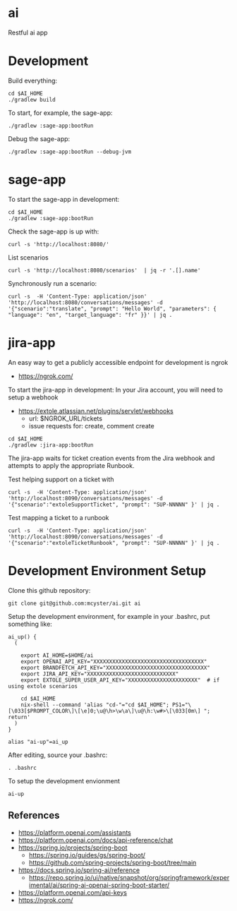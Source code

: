 # ai
Restful ai app


# Development

Build everything:
```
cd $AI_HOME
./gradlew build
```

To start, for example, the sage-app:
```
./gradlew :sage-app:bootRun
```

Debug the sage-app:
```
./gradlew :sage-app:bootRun --debug-jvm
```

# sage-app

To start the sage-app in development:
```
cd $AI_HOME
./gradlew :sage-app:bootRun
```

Check the sage-app is up with:
```
curl -s 'http://localhost:8080/' 
```

List scenarios
```
curl -s 'http://localhost:8080/scenarios'  | jq -r '.[].name'
```

Synchronously run a scenario:
```
curl -s  -H 'Content-Type: application/json' 'http://localhost:8080/conversations/messages' -d '{"scenario":"translate", "prompt": "Hello World", "parameters": { "language": "en", "target_language": "fr" }}' | jq .
```

# jira-app

An easy way to get a publicly accessible endpoint for development is ngrok
- https://ngrok.com/

To start the jira-app in development:
In your Jira account, you will need to setup a webhook
- https://extole.atlassian.net/plugins/servlet/webhooks
  - url: $NGROK_URL/tickets
  - issue requests for: create, comment create

```
cd $AI_HOME
./gradlew :jira-app:bootRun
```

The jira-app waits for ticket creation events from the Jira webhook and attempts to apply the appropriate Runbook.

Test helping support on a ticket with
```
curl -s  -H 'Content-Type: application/json' 'http://localhost:8090/conversations/messages' -d '{"scenario":"extoleSupportTicket", "prompt": "SUP-NNNNN" }' | jq .
```

Test mapping a ticket to a runbook
```
curl -s  -H 'Content-Type: application/json' 'http://localhost:8090/conversations/messages' -d '{"scenario":"extoleTicketRunbook", "prompt": "SUP-NNNNN" }' | jq .
```

# Development Environment Setup

Clone this github repository:
```
git clone git@github.com:mcyster/ai.git ai
```

Setup the development environment, for example in your .bashrc, put something like:
```
ai_up() {
  (

    export AI_HOME=$HOME/ai
    export OPENAI_API_KEY="XXXXXXXXXXXXXXXXXXXXXXXXXXXXXXXXXXX" 
    export BRANDFETCH_API_KEY="XXXXXXXXXXXXXXXXXXXXXXXXXXXXXXXX"
    export JIRA_API_KEY="XXXXXXXXXXXXXXXXXXXXXXXXXXXX"
    export EXTOLE_SUPER_USER_API_KEY="XXXXXXXXXXXXXXXXXXXXXX"  # if using extole scenarios

    cd $AI_HOME
    nix-shell --command 'alias "cd-"="cd $AI_HOME"; PS1="\[\033[$PROMPT_COLOR\]\[\e]0;\u@\h>\w\a\]\u@\h:\w#>\[\033[0m\] "; return'
  )
}

alias "ai-up"=ai_up
```

After editing, source your .bashrc:
```
. .bashrc
```

To setup the development envionment
```
ai-up
```

## References
- https://platform.openai.com/assistants
- https://platform.openai.com/docs/api-reference/chat
- https://spring.io/projects/spring-boot
  - https://spring.io/guides/gs/spring-boot/
  - https://github.com/spring-projects/spring-boot/tree/main
- https://docs.spring.io/spring-ai/reference
  - https://repo.spring.io/ui/native/snapshot/org/springframework/experimental/ai/spring-ai-openai-spring-boot-starter/
- https://platform.openai.com/api-keys
- https://ngrok.com/

